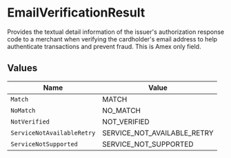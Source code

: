 # EmailVerificationResult

Provides the textual detail information of the issuer's authorization response code to a merchant when verifying the cardholder's email address to help authenticate transactions and prevent fraud. This is Amex only field.


## Values

| Name                        | Value                       |
| --------------------------- | --------------------------- |
| `Match`                     | MATCH                       |
| `NoMatch`                   | NO_MATCH                    |
| `NotVerified`               | NOT_VERIFIED                |
| `ServiceNotAvailableRetry`  | SERVICE_NOT_AVAILABLE_RETRY |
| `ServiceNotSupported`       | SERVICE_NOT_SUPPORTED       |